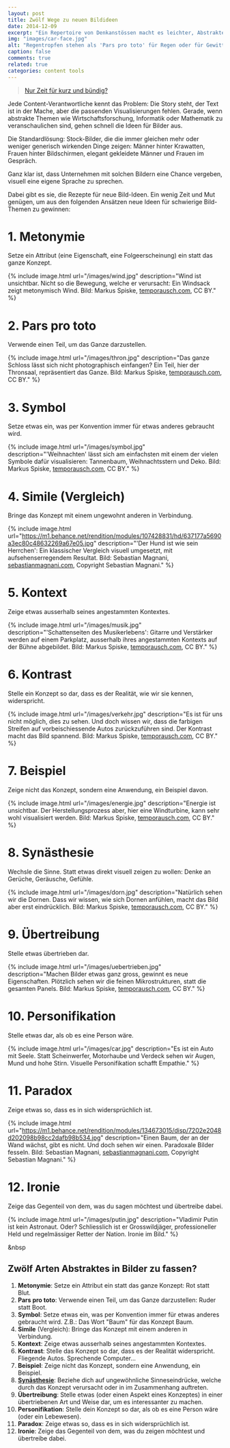 ```yaml
---
layout: post
title: Zwölf Wege zu neuen Bildideen
date: 2014-12-09
excerpt: "Ein Repertoire von Denkanstössen macht es leichter, Abstraktes neu zu denken und konkret in Bildern darzustellen."
img: "images/car-face.jpg"
alt: "Regentropfen stehen als 'Pars	pro toto' für Regen oder für Gewitter."
caption: false
comments: true
related: true
categories: content tools
---
```


> [Nur Zeit für kurz und bündig?](#short)

Jede Content-Verantwortliche kennt das Problem: Die Story steht,  der Text ist in der Mache, aber die passenden Visualisierungen fehlen. Gerade, wenn abstrakte Themen wie Wirtschaftsforschung, Informatik oder Mathematik zu veranschaulichen sind, gehen schnell die Ideen für Bilder aus.

Die Standardlösung: Stock-Bilder, die die immer gleichen mehr oder weniger generisch wirkenden Dinge zeigen: Männer hinter Krawatten, Frauen hinter Bildschirmen, elegant gekleidete Männer und Frauen im Gespräch.

Ganz klar ist, dass Unternehmen mit solchen Bildern eine Chance vergeben, visuell eine eigene Sprache zu sprechen. 

Dabei gibt es sie, die Rezepte für neue Bild-Ideen. Ein wenig Zeit und Mut genügen, um aus den folgenden Ansätzen neue Ideen für schwierige Bild-Themen zu gewinnen:

# 1. Metonymie
Setze ein Attribut (eine Eigenschaft, eine Folgeerscheinung) ein statt das ganze Konzept.

{% include image.html url="/images/wind.jpg" description="Wind ist unsichtbar. Nicht so die Bewegung, welche er verursacht: Ein Windsack zeigt metonymisch Wind. Bild: Markus Spiske, <a target='_blank' href='http://www.temporausch.com'>temporausch.com</a>, CC BY." %}

# 2. Pars pro toto
Verwende einen Teil, um das Ganze darzustellen.

{% include image.html url="/images/thron.jpg" description="Das ganze Schloss lässt sich nicht photographisch einfangen? Ein Teil, hier der Thronsaal, repräsentiert das Ganze. Bild: Markus Spiske, <a target='_blank' href='http://www.temporausch.com'>temporausch.com</a>, CC BY." %}

# 3. Symbol
Setze etwas ein, was per Konvention immer für etwas anderes gebraucht wird. 

{% include image.html url="/images/symbol.jpg" description="'Weihnachten' lässt sich am einfachsten mit einem der vielen Symbole dafür visualisieren: Tannenbaum, Weihnachtsstern und Deko. Bild: Markus Spiske, <a target='_blank' href='http://www.temporausch.com'>temporausch.com</a>, CC BY." %}

# 4. Simile (Vergleich)
Bringe das Konzept mit einem ungewohnt anderen in Verbindung. 

{% include image.html url="https://m1.behance.net/rendition/modules/107428831/hd/637177a5690a3ec80c48632269a67e05.jpg" description="'Der Hund ist wie sein Herrchen': Ein klassischer Vergleich visuell umgesetzt, mit aufsehenserregendem Resultat. Bild: Sebastian Magnani, <a target='_blank' href='http://www.sebastianmagnani.com/'>sebastianmagnani.com</a>, Copyright Sebastian Magnani." %}

# 5. Kontext
Zeige etwas ausserhalb seines angestammten Kontextes.

{% include image.html url="/images/musik.jpg" description="'Schattenseiten des Musikerlebens': Gitarre und Verstärker werden auf einem Parkplatz, ausserhalb ihres angestammten Kontexts auf der Bühne abgebildet. Bild: Markus Spiske, <a target='_blank' href='http://www.temporausch.com'>temporausch.com</a>, CC BY." %}

# 6. Kontrast
Stelle ein Konzept so dar, dass es der Realität, wie wir sie kennen, widerspricht.

{% include image.html url="/images/verkehr.jpg" description="Es ist für uns nicht möglich, dies zu sehen. Und doch wissen wir, dass die farbigen Streifen auf vorbeischiessende Autos zurückzuführen sind. Der Kontrast macht das Bild spannend. Bild: Markus Spiske, <a target='_blank' href='http://www.temporausch.com'>temporausch.com</a>, CC BY." %}

# 7. Beispiel
Zeige nicht das Konzept, sondern eine Anwendung, ein Beispiel davon.

{% include image.html url="/images/energie.jpg" description="Energie ist unsichtbar. Der Herstellungsprozess aber, hier eine Windturbine, kann sehr wohl visualisiert werden. Bild: Markus Spiske, <a target='_blank' href='http://www.temporausch.com'>temporausch.com</a>, CC BY." %}

# 8. Synästhesie
Wechsle die Sinne. Statt etwas direkt visuell zeigen zu wollen: Denke an Gerüche, Geräusche, Gefühle.

{% include image.html url="/images/dorn.jpg" description="Natürlich sehen wir die Dornen. Dass wir wissen, wie sich Dornen anfühlen, macht das Bild aber erst eindrücklich. Bild: Markus Spiske, <a target='_blank' href='http://www.temporausch.com'>temporausch.com</a>, CC BY." %}

# 9. Übertreibung
Stelle etwas übertrieben dar.

{% include image.html url="/images/uebertrieben.jpg" description="Machen Bilder etwas ganz gross, gewinnt es neue Eigenschaften. Plötzlich sehen wir die feinen Mikrostrukturen, statt die gesamten Panels. Bild: Markus Spiske, <a target='_blank' href='http://www.temporausch.com'>temporausch.com</a>, CC BY." %}

# 10. Personifikation
Stelle etwas dar, als ob es eine Person wäre.

{% include image.html url="/images/car.jpg" description="Es ist ein Auto mit Seele. Statt Scheinwerfer, Motorhaube und Verdeck sehen wir Augen, Mund und hohe Stirn. Visuelle Personifikation schafft Empathie." %}

# 11. Paradox
Zeige etwas so, dass es in sich widersprüchlich ist.

{% include image.html url="https://m1.behance.net/rendition/modules/134673015/disp/7202e2048d202098b98cc2dafb98b534.jpg" description="Einen Baum, der an der Wand wächst, gibt es nicht. Und doch sehen wir einen. Paradoxale Bilder fesseln. Bild: Sebastian Magnani, <a target='_blank' href='http://www.sebastianmagnani.com/'>sebastianmagnani.com</a>, Copyright Sebastian Magnani." %}


# 12. Ironie
Zeige das Gegenteil von dem, was du sagen möchtest und übertreibe dabei.

{% include image.html url="/images/putin.jpg" description="Vladimir Putin ist kein Astronaut. Oder? Schliesslich ist er Grosswildjäger, professioneller Held und regelmässiger Retter der Nation. Ironie im Bild." %}


<a name="short" class="anchor">&nbsp</a>
<h2>Zwölf Arten Abstraktes in Bilder zu fassen?</h2>

1. **Metonymie**: Setze ein Attribut ein statt das ganze Konzept: Rot statt Blut.
2. **Pars pro toto**: Verwende einen Teil, um das Ganze darzustellen: Ruder statt Boot.
3. **Symbol**: Setze etwas ein, was per Konvention immer für etwas anderes gebraucht wird. Z.B.: Das Wort "Baum" für das Konzept Baum.
4. **Simile** (Vergleich): Bringe das Konzept mit einem anderen in Verbindung.
6. **Kontext**: Zeige etwas ausserhalb seines angestammten Kontextes. 
7. **Kontrast**: Stelle das Konzept so dar, dass es der Realität widerspricht. Fliegende Autos. Sprechende Computer...
8. **Beispiel**: Zeige nicht das Konzept, sondern eine Anwendung, ein Beispiel.
9. **[Synästhesie](http://de.wikipedia.org/wiki/Syn%C3%A4sthesie)**: Beziehe dich auf ungewöhnliche Sinneseindrücke, welche durch das Konzept verursacht oder in im Zusammenhang auftreten.
10. **Übertreibung**: Stelle etwas (oder einen Aspekt eines Konzeptes) in einer übertriebenen Art und Weise dar, um es interessanter zu machen. 
12. **Personifikation**: Stelle dein Konzept so dar, als ob es eine Person wäre (oder ein Lebewesen).
13. **Paradox**: Zeige etwas so, dass es in sich widersprüchlich ist.
14. **Ironie**: Zeige das Gegenteil von dem, was du zeigen möchtest und übertreibe dabei.